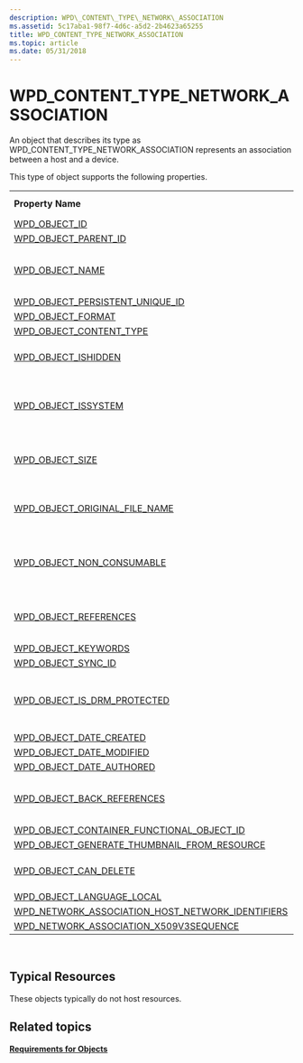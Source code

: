 ```yaml
---
description: WPD\_CONTENT\_TYPE\_NETWORK\_ASSOCIATION
ms.assetid: 5c17aba1-98f7-4d6c-a5d2-2b4623a65255
title: WPD_CONTENT_TYPE_NETWORK_ASSOCIATION
ms.topic: article
ms.date: 05/31/2018
---
```


# WPD\_CONTENT\_TYPE\_NETWORK\_ASSOCIATION

An object that describes its type as WPD\_CONTENT\_TYPE\_NETWORK\_ASSOCIATION represents an association between a host and a device.

This type of object supports the following properties.



|                                                                                                                                              |                                                                       |
|----------------------------------------------------------------------------------------------------------------------------------------------|-----------------------------------------------------------------------|
| **Property Name**                                                                                                                            | **Required or Optional**                                              |
| [WPD\_OBJECT\_ID](object-properties.md)                                                                                       | Required.                                                             |
| [WPD\_OBJECT\_PARENT\_ID](object-properties.md)                                                                        | Required.                                                             |
| [WPD\_OBJECT\_NAME](object-properties.md)                                                                                   | Required if the object represents a file.                             |
| [WPD\_OBJECT\_PERSISTENT\_UNIQUE\_ID](object-properties.md)                                                 | Required.                                                             |
| [WPD\_OBJECT\_FORMAT](object-properties.md)                                                                               | Required.                                                             |
| [WPD\_OBJECT\_CONTENT\_TYPE](object-properties.md)                                                                  | Required.                                                             |
| [WPD\_OBJECT\_ISHIDDEN](object-properties.md)                                                                           | Required if the object is hidden.                                     |
| [WPD\_OBJECT\_ISSYSTEM](object-properties.md)                                                                           | Required if the object is a system object (represents a system file). |
| [WPD\_OBJECT\_SIZE](object-properties.md)                                                                                   | Required if the object has at least one resource.                     |
| [WPD\_OBJECT\_ORIGINAL\_FILE\_NAME](object-properties.md)                                                     | Required if the object represents a file.                             |
| [WPD\_OBJECT\_NON\_CONSUMABLE](object-properties.md)                                                              | Recommended if the object is not meant for consumption by the device. |
| [WPD\_OBJECT\_REFERENCES](object-properties.md)                                                                       | Required if the object has references to other objects.               |
| [WPD\_OBJECT\_KEYWORDS](object-properties.md)                                                                           | Optional.                                                             |
| [WPD\_OBJECT\_SYNC\_ID](object-properties.md)                                                                            | Optional.                                                             |
| [WPD\_OBJECT\_IS\_DRM\_PROTECTED](object-properties.md)                                                         | Required if the object is protected by DRM technology.                |
| [WPD\_OBJECT\_DATE\_CREATED](object-properties.md)                                                                  | Optional.                                                             |
| [WPD\_OBJECT\_DATE\_MODIFIED](object-properties.md)                                                                | Recommended.                                                          |
| [WPD\_OBJECT\_DATE\_AUTHORED](object-properties.md)                                                                | Optional.                                                             |
| [WPD\_OBJECT\_BACK\_REFERENCES](object-properties.md)                                                                                       | Recommended if the object is referenced by another object.            |
| [WPD\_OBJECT\_CONTAINER\_FUNCTIONAL\_OBJECT\_ID](object-properties.md)                            | Optional.                                                             |
| [WPD\_OBJECT\_GENERATE\_THUMBNAIL\_FROM\_RESOURCE](object-properties.md)                        | Optional.                                                             |
| [WPD\_OBJECT\_CAN\_DELETE](object-properties.md)                                                                      | Required if the object cannot be deleted.                             |
| [WPD\_OBJECT\_LANGUAGE\_LOCAL](object-properties.md)                                                                                        | Optional.                                                             |
| [WPD\_NETWORK\_ASSOCIATION\_HOST\_NETWORK\_IDENTIFIERS](network-association-properties.md) | Required.                                                             |
| [WPD\_NETWORK\_ASSOCIATION\_X509V3SEQUENCE](network-association-properties.md)                       | Optional.                                                             |



 

## Typical Resources

These objects typically do not host resources.

## Related topics

<dl> <dt>

[**Requirements for Objects**](requirements-for-objects.md)
</dt> </dl>

 

 



